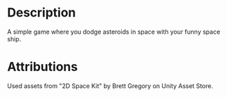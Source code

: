 # Description
A simple game where you dodge asteroids in space with your funny space ship.

# Attributions
Used assets from "2D Space Kit" by Brett Gregory on Unity Asset Store.
